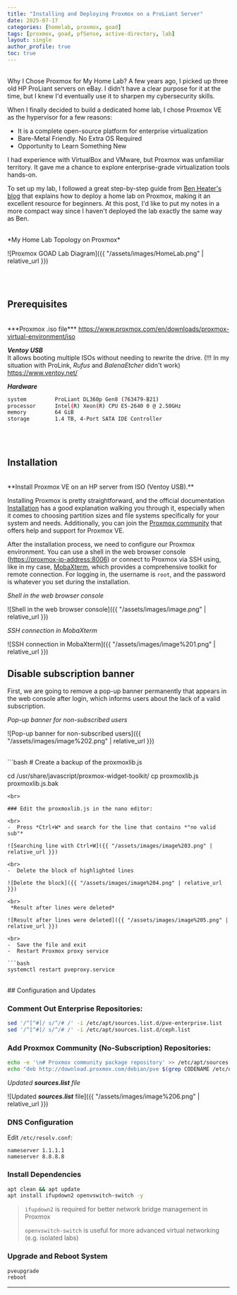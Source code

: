 ```yaml
---
title: "Installing and Deploying Proxmox on a ProLiant Server"
date: 2025-07-17
categories: [homelab, proxmox, goad]
tags: [proxmox, goad, pfSense, active-directory, lab]
layout: single
author_profile: true
toc: true
---
```

<br>
Why I Chose Proxmox for My Home Lab? A few years ago, I picked up three old HP ProLiant servers on eBay. I didn't have a clear purpose for it at the time, but I knew I'd eventually use it to sharpen my cybersecurity skills.

When I finally decided to build a dedicated home lab, I chose Proxmox VE as the hypervisor for a few reasons:
- It is a complete open-source platform for enterprise virtualization
- Bare-Metal Friendly. No Extra OS Required
- Opportunity to Learn Something New

I had experience with VirtualBox and VMware, but Proxmox was unfamiliar territory. It gave me a chance to explore enterprise-grade virtualization tools hands-on.

To set up my lab, I followed a great step-by-step guide from <a href="https://benheater.com/proxmox-laptop-cybersecurity-lab/" target="_blank" rel="noopener">Ben Heater's blog</a> that explains how to deploy a home lab on Proxmox, making it an excellent resource for beginners. At this post, I'd like to put my notes in a more compact way since I haven't deployed the lab exactly the same way as Ben.

<br>
*My Home Lab Topology on Proxmox*

![Proxmox GOAD Lab Diagram]({{ "/assets/images/HomeLab.png" | relative_url }})

<br><br>

## **Prerequisites**
<br>
***Proxmox .iso file*** 
<a href="https://www.proxmox.com/en/downloads/proxmox-virtual-environment/iso" target="_blank" rel="noopener">https://www.proxmox.com/en/downloads/proxmox-virtual-environment/iso</a><br>

***Ventoy USB*** <br>
It allows booting multiple ISOs without needing to rewrite the drive. (!!! In my situation with ProLink, *Rufus* and *BalenaEtcher* didn't work) 
<a href="https://www.ventoy.net/" target="_blank" rel="noopener">https://www.ventoy.net/</a>
<br>

***Hardware***

```bash
system         ProLiant DL360p Gen8 (763479-B21)
processor      Intel(R) Xeon(R) CPU E5-2640 0 @ 2.50GHz
memory         64 GiB 
storage        1.4 TB, 4-Port SATA IDE Controller
```

<br><br>

## **Installation**

<br>
**Install Proxmox VE on an HP server from ISO (Ventoy USB).**

Installing Proxmox is pretty straightforward, and the official documentation <a href="https://pve.proxmox.com/wiki/Installation/" target="_blank" rel="noopener">Installation</a> has a good explanation walking you through it, especially when it comes to choosing partition sizes and file systems specifically for your system and needs. Additionally, you can join the <a href="https://forum.proxmox.com/" target="_blank" rel="noopener">Proxmox community</a> that offers help and support for Proxmox VE.

After the installation process, we need to configure our Proxmox environment. You can use a shell in the web browser console ([https://proxmox-ip-address:8006](https://proxmox-ip-address:8006/)) or connect to Proxmox via SSH using, like in my case, <a href="https://mobaxterm.mobatek.net/" target="_blank" rel="noopener">MobaXterm</a>, which provides a comprehensive toolkit for remote connection. For logging in, the username is `root`, and the password is whatever you set during the installation.

*Shell in the web browser console*

![Shell in the web browser console]({{ "/assets/images/image.png" | relative_url }})


*SSH connection in MobaXterm*

![SSH connection in MobaXterm]({{ "/assets/images/image%201.png" | relative_url }})


## Disable subscription banner

First, we are going to remove a pop-up banner permanently that appears in the web console after login, which informs users about the lack of a valid subscription.

*Pop-up banner for non-subscribed users*

![Pop-up banner for non-subscribed users]({{ "/assets/images/image%202.png" | relative_url }})

<br>
```bash
# Create a backup of the proxmoxlib.js

cd /usr/share/javascript/proxmox-widget-toolkit/ 
cp proxmoxlib.js proxmoxlib.js.bak
```
<br>

### Edit the proxmoxlib.js in the nano editor:

<br>
-  Press *Ctrl+W* and search for the line that contains *"no valid sub"*

![Searching line with Ctrl+W]({{ "/assets/images/image%203.png" | relative_url }})

<br>
-  Delete the block of highlighted lines

![Delete the block]({{ "/assets/images/image%204.png" | relative_url }})

<br>
 *Result after lines were deleted*
 
![Result after lines were deleted]({{ "/assets/images/image%205.png" | relative_url }})

<br>
-  Save the file and exit
-  Restart Proxmox proxy service

```bash
systemctl restart pveproxy.service
```
<br>
## Configuration and Updates

### Comment Out Enterprise Repositories:

```bash
sed '/^[^#]/ s/^/# /' -i /etc/apt/sources.list.d/pve-enterprise.list
sed '/^[^#]/ s/^/# /' -i /etc/apt/sources.list.d/ceph.list
```

### Add Proxmox Community (No-Subscription) Repositories:

```bash
echo -e '\n# Proxmox community package repository' >> /etc/apt/sources.list
echo "deb http://download.proxmox.com/debian/pve $(grep CODENAME /etc/os-release | cut -d '=' -f 2) pve-no-subscription" >> /etc/apt/sources.list
```

*Updated ***sources.list*** file*

![Updated ***sources.list*** file]({{ "/assets/images/image%206.png" | relative_url }})


### **DNS Configuration**

Edit `/etc/resolv.conf`:

```
nameserver 1.1.1.1
nameserver 8.8.8.8
```

### **Install Dependencies**

```bash
apt clean && apt update
apt install ifupdown2 openvswitch-switch -y
```

> `ifupdown2` is required for better network bridge management in Proxmox
> 
> 
> `openvswitch-switch` is useful for more advanced virtual networking (e.g. isolated labs)
> 

### **Upgrade and Reboot System**

```bash
pveupgrade
reboot
```

---


